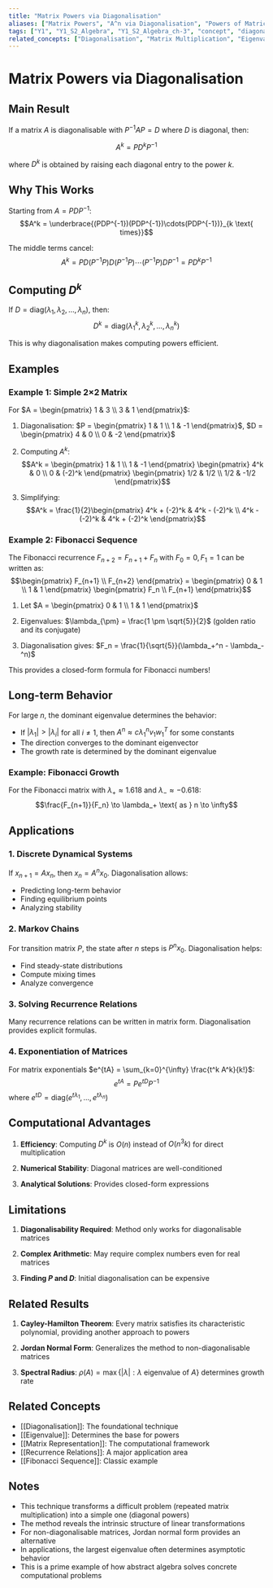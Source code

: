 ```yaml
---
title: "Matrix Powers via Diagonalisation"
aliases: ["Matrix Powers", "A^n via Diagonalisation", "Powers of Matrices"]
tags: ["Y1", "Y1_S2_Algebra", "Y1_S2_Algebra_ch-3", "concept", "diagonalisation", "matrix-multiplication", "eigenvalue", "fibonacci-sequence", "cayley-hamilton-theorem", "jordan-normal-form", "matrix-exponential", "recurrence-relation", "markov-chain", "linear-algebra", "matrix-theory"]
related_concepts: ["Diagonalisation", "Matrix Multiplication", "Eigenvalue", "Fibonacci Sequence", "Cayley-Hamilton Theorem", "Jordan Normal Form", "Matrix Exponential", "Recurrence Relations", "Markov Chain", "Field"]
---
```


# Matrix Powers via Diagonalisation

## Main Result
If a matrix $A$ is diagonalisable with $P^{-1}AP = D$ where $D$ is diagonal, then:

$$A^k = PD^kP^{-1}$$

where $D^k$ is obtained by raising each diagonal entry to the power $k$.

## Why This Works
Starting from $A = PDP^{-1}$:
$$A^k = \underbrace{(PDP^{-1})(PDP^{-1})\cdots(PDP^{-1})}_{k \text{ times}}$$

The middle terms cancel:
$$A^k = PD(P^{-1}P)D(P^{-1}P)\cdots(P^{-1}P)DP^{-1} = PD^kP^{-1}$$

## Computing $D^k$
If $D = \text{diag}(\lambda_1, \lambda_2, \ldots, \lambda_n)$, then:
$$D^k = \text{diag}(\lambda_1^k, \lambda_2^k, \ldots, \lambda_n^k)$$

This is why diagonalisation makes computing powers efficient.

## Examples
### Example 1: Simple 2×2 Matrix
For $A = \begin{pmatrix} 1 & 3 \\ 3 & 1 \end{pmatrix}$:

1. Diagonalisation: $P = \begin{pmatrix} 1 & 1 \\ 1 & -1 \end{pmatrix}$, $D = \begin{pmatrix} 4 & 0 \\ 0 & -2 \end{pmatrix}$

2. Computing $A^k$:
   $$A^k = \begin{pmatrix} 1 & 1 \\ 1 & -1 \end{pmatrix} \begin{pmatrix} 4^k & 0 \\ 0 & (-2)^k \end{pmatrix} \begin{pmatrix} 1/2 & 1/2 \\ 1/2 & -1/2 \end{pmatrix}$$

3. Simplifying:
   $$A^k = \frac{1}{2}\begin{pmatrix} 4^k + (-2)^k & 4^k - (-2)^k \\ 4^k - (-2)^k & 4^k + (-2)^k \end{pmatrix}$$

### Example 2: Fibonacci Sequence
The Fibonacci recurrence $F_{n+2} = F_{n+1} + F_n$ with $F_0 = 0, F_1 = 1$ can be written as:
$$\begin{pmatrix} F_{n+1} \\ F_{n+2} \end{pmatrix} = \begin{pmatrix} 0 & 1 \\ 1 & 1 \end{pmatrix} \begin{pmatrix} F_n \\ F_{n+1} \end{pmatrix}$$

1. Let $A = \begin{pmatrix} 0 & 1 \\ 1 & 1 \end{pmatrix}$

2. Eigenvalues: $\lambda_{\pm} = \frac{1 \pm \sqrt{5}}{2}$ (golden ratio and its conjugate)

3. Diagonalisation gives: $F_n = \frac{1}{\sqrt{5}}(\lambda_+^n - \lambda_-^n)$

This provides a closed-form formula for Fibonacci numbers!

## Long-term Behavior
For large $n$, the dominant eigenvalue determines the behavior:
- If $|\lambda_1| > |\lambda_i|$ for all $i \neq 1$, then $A^n \approx c \lambda_1^n v_1 w_1^T$ for some constants
- The direction converges to the dominant eigenvector
- The growth rate is determined by the dominant eigenvalue

### Example: Fibonacci Growth
For the Fibonacci matrix with $\lambda_+ \approx 1.618$ and $\lambda_- \approx -0.618$:
$$\frac{F_{n+1}}{F_n} \to \lambda_+ \text{ as } n \to \infty$$

## Applications
### 1. Discrete Dynamical Systems
If $x_{n+1} = Ax_n$, then $x_n = A^n x_0$. Diagonalisation allows:
- Predicting long-term behavior
- Finding equilibrium points
- Analyzing stability

### 2. Markov Chains
For transition matrix $P$, the state after $n$ steps is $P^n x_0$. Diagonalisation helps:
- Find steady-state distributions
- Compute mixing times
- Analyze convergence

### 3. Solving Recurrence Relations
Many recurrence relations can be written in matrix form. Diagonalisation provides explicit formulas.

### 4. Exponentiation of Matrices
For matrix exponentials $e^{tA} = \sum_{k=0}^{\infty} \frac{t^k A^k}{k!}$:
$$e^{tA} = Pe^{tD}P^{-1}$$
where $e^{tD} = \text{diag}(e^{t\lambda_1}, \ldots, e^{t\lambda_n})$

## Computational Advantages
1. **Efficiency**: Computing $D^k$ is $O(n)$ instead of $O(n^3k)$ for direct multiplication

2. **Numerical Stability**: Diagonal matrices are well-conditioned

3. **Analytical Solutions**: Provides closed-form expressions

## Limitations
1. **Diagonalisability Required**: Method only works for diagonalisable matrices

2. **Complex Arithmetic**: May require complex numbers even for real matrices

3. **Finding $P$ and $D$**: Initial diagonalisation can be expensive

## Related Results
1. **Cayley-Hamilton Theorem**: Every matrix satisfies its characteristic polynomial, providing another approach to powers

2. **Jordan Normal Form**: Generalizes the method to non-diagonalisable matrices

3. **Spectral Radius**: $\rho(A) = \max\{|\lambda| : \lambda \text{ eigenvalue of } A\}$ determines growth rate

## Related Concepts
- [[Diagonalisation]]: The foundational technique
- [[Eigenvalue]]: Determines the base for powers
- [[Matrix Representation]]: The computational framework
- [[Recurrence Relations]]: A major application area
- [[Fibonacci Sequence]]: Classic example

## Notes
- This technique transforms a difficult problem (repeated matrix multiplication) into a simple one (diagonal powers)
- The method reveals the intrinsic structure of linear transformations
- For non-diagonalisable matrices, Jordan normal form provides an alternative
- In applications, the largest eigenvalue often determines asymptotic behavior
- This is a prime example of how abstract algebra solves concrete computational problems
